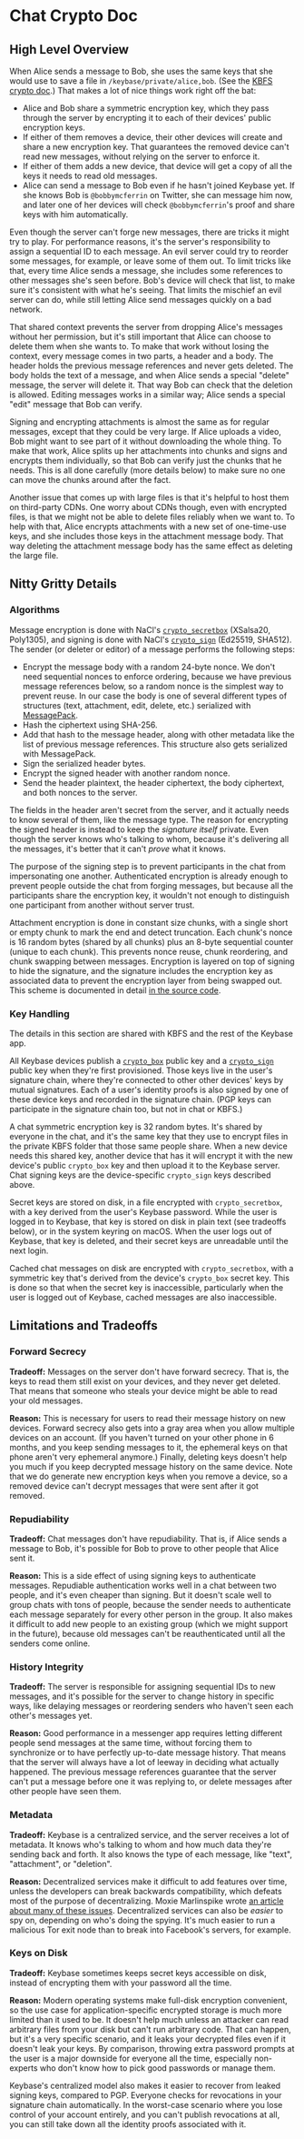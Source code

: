 # Chat Crypto Doc

## High Level Overview

When Alice sends a message to Bob, she uses the same keys that she would use to
save a file in `/keybase/private/alice,bob`. (See the [KBFS crypto
doc](https://keybase.io/docs/crypto/kbfs).) That makes a lot of nice things
work right off the bat:

- Alice and Bob share a symmetric encryption key, which they pass through the
  server by encrypting it to each of their devices' public encryption keys.
- If either of them removes a device, their other devices will create and share
  a new encryption key. That guarantees the removed device can't read new
  messages, without relying on the server to enforce it.
- If either of them adds a new device, that device will get a copy of all the
  keys it needs to read old messages.
- Alice can send a message to Bob even if he hasn't joined Keybase yet. If she
  knows Bob is `@bobbymcferrin` on Twitter, she can message him now, and later
  one of her devices will check `@bobbymcferrin`'s proof and share keys with
  him automatically.

Even though the server can't forge new messages, there are tricks it might try
to play. For performance reasons, it's the server's responsibility to assign a
sequential ID to each message. An evil server could try to reorder some
messages, for example, or leave some of them out. To limit tricks like that,
every time Alice sends a message, she includes some references to other
messages she's seen before. Bob's device will check that list, to make sure
it's consistent with what he's seeing. That limits the mischief an evil server
can do, while still letting Alice send messages quickly on a bad network.

That shared context prevents the server from dropping Alice's messages without
her permission, but it's still important that Alice can choose to delete them
when she wants to. To make that work without losing the context, every message
comes in two parts, a header and a body. The header holds the previous message
references and never gets deleted. The body holds the text of a message, and
when Alice sends a special "delete" message, the server will delete it. That
way Bob can check that the deletion is allowed. Editing messages works in a
similar way; Alice sends a special "edit" message that Bob can verify.

Signing and encrypting attachments is almost the same as for regular messages,
except that they could be very large. If Alice uploads a video, Bob might want
to see part of it without downloading the whole thing. To make that work, Alice
splits up her attachments into chunks and signs and encrypts them individually,
so that Bob can verify just the chunks that he needs. This is all done
carefully (more details below) to make sure no one can move the chunks around
after the fact.

Another issue that comes up with large files is that it's helpful to host them
on third-party CDNs. One worry about CDNs though, even with encrypted files, is
that we might not be able to delete files reliably when we want to. To help
with that, Alice encrypts attachments with a new set of one-time-use keys, and
she includes those keys in the attachment message body. That way deleting the
attachment message body has the same effect as deleting the large file.

## Nitty Gritty Details

### Algorithms

Message encryption is done with NaCl's
[`crypto_secretbox`](https://nacl.cr.yp.to/secretbox.html) (XSalsa20,
Poly1305), and signing is done with NaCl's
[`crypto_sign`](https://nacl.cr.yp.to/sign.html) (Ed25519, SHA512). The sender
(or deleter or editor) of a message performs the following steps:

- Encrypt the message body with a random 24-byte nonce. We don't need
  sequential nonces to enforce ordering, because we have previous message
  references below, so a random nonce is the simplest way to prevent reuse. In
  our case the body is one of several different types of structures (text,
  attachment, edit, delete, etc.) serialized with
  [MessagePack](http://msgpack.org/index.html).
- Hash the ciphertext using SHA-256.
- Add that hash to the message header, along with other metadata like the list
  of previous message references. This structure also gets serialized with
  MessagePack.
- Sign the serialized header bytes.
- Encrypt the signed header with another random nonce.
- Send the header plaintext, the header ciphertext, the body ciphertext, and
  both nonces to the server.

The fields in the header aren't secret from the server, and it actually needs
to know several of them, like the message type. The reason for encrypting the
signed header is instead to keep the *signature itself* private. Even though
the server knows who's talking to whom, because it's delivering all the
messages, it's better that it can't *prove* what it knows.

The purpose of the signing step is to prevent participants in the chat from
impersonating one another. Authenticated encryption is already enough to
prevent people outside the chat from forging messages, but because all the
participants share the encryption key, it wouldn't not enough to distinguish
one participant from another without server trust.

Attachment encryption is done in constant size chunks, with a single short or
empty chunk to mark the end and detect truncation. Each chunk's nonce is 16
random bytes (shared by all chunks) plus an 8-byte sequential counter (unique
to each chunk). This prevents nonce reuse, chunk reordering, and chunk swapping
between messages. Encryption is layered on top of signing to hide the
signature, and the signature includes the encryption key as associated data to
prevent the encryption layer from being swapped out. This scheme is documented
in detail [in the source
code](https://github.com/keybase/client/blob/master/go/chat/signencrypt/codec.go).

### Key Handling

The details in this section are shared with KBFS and the rest of the Keybase
app.

All Keybase devices publish a [`crypto_box`](https://nacl.cr.yp.to/box.html)
public key and a [`crypto_sign`](https://nacl.cr.yp.to/sign.html) public key
when they're first provisioned. Those keys live in the user's signature chain,
where they're connected to other other devices' keys by mutual signatures. Each
of a user's identity proofs is also signed by one of these device keys and
recorded in the signature chain. (PGP keys can participate in the signature
chain too, but not in chat or KBFS.)

A chat symmetric encryption key is 32 random bytes. It's shared by everyone in
the chat, and it's the same key that they use to encrypt files in the private
KBFS folder that those same people share. When a new device needs this shared
key, another device that has it will encrypt it with the new device's public
`crypto_box` key and then upload it to the Keybase server. Chat signing keys
are the device-specific `crypto_sign` keys described above.

Secret keys are stored on disk, in a file encrypted with `crypto_secretbox`,
with a key derived from the user's Keybase password. While the user is logged
in to Keybase, that key is stored on disk in plain text (see tradeoffs below),
or in the system keyring on macOS. When the user logs out of Keybase, that key
is deleted, and their secret keys are unreadable until the next login.

Cached chat messages on disk are encrypted with `crypto_secretbox`, with a
symmetric key that's derived from the device's `crypto_box` secret key. This is
done so that when the secret key is inaccessible, particularly when the user is
logged out of Keybase, cached messages are also inaccessible.

## Limitations and Tradeoffs

### Forward Secrecy

**Tradeoff:** Messages on the server don't have forward secrecy. That is, the
keys to read them still exist on your devices, and they never get deleted. That
means that someone who steals your device might be able to read your old
messages.

**Reason:** This is necessary for users to read their message history on new
devices. Forward secrecy also gets into a gray area when you allow multiple
devices on an account. (If you haven't turned on your other phone in 6 months,
and you keep sending messages to it, the ephemeral keys on that phone aren't
very ephemeral anymore.) Finally, deleting keys doesn't help you much if you
keep decrypted message history on the same device. Note that we do generate new
encryption keys when you remove a device, so a removed device can't decrypt
messages that were sent after it got removed.

### Repudiability

**Tradeoff:** Chat messages don't have repudiability. That is, if Alice sends a
message to Bob, it's possible for Bob to prove to other people that Alice sent
it.

**Reason:** This is a side effect of using signing keys to authenticate
messages. Repudiable authentication works well in a chat between two people,
and it's even cheaper than signing. But it doesn't scale well to group chats
with tons of people, because the sender needs to authenticate each message
separately for every other person in the group. It also makes it difficult to
add new people to an existing group (which we might support in the future),
because old messages can't be reauthenticated until all the senders come
online.

### History Integrity

**Tradeoff:** The server is responsible for assigning sequential IDs to new
messages, and it's possible for the server to change history in specific ways,
like delaying messages or reordering senders who haven't seen each other's
messages yet.

**Reason:** Good performance in a messenger app requires letting different
people send messages at the same time, without forcing them to synchronize or
to have perfectly up-to-date message history. That means that the server will
always have a lot of leeway in deciding what actually happened. The previous
message references guarantee that the server can't put a message before one it
was replying to, or delete messages after other people have seen them.

### Metadata

**Tradeoff:** Keybase is a centralized service, and the server receives a lot
of metadata. It knows who's talking to whom and how much data they're sending
back and forth. It also knows the type of each message, like "text",
"attachment", or "deletion".

**Reason:** Decentralized services make it difficult to add features over time,
unless the developers can break backwards compatibility, which defeats most of
the purpose of decentralizing. Moxie Marlinspike wrote [an article about many
of these issues](https://whispersystems.org/blog/the-ecosystem-is-moving/).
Decentralized services can also be *easier* to spy on, depending on who's doing
the spying. It's much easier to run a malicious Tor exit node than to break
into Facebook's servers, for example.

### Keys on Disk

**Tradeoff:** Keybase sometimes keeps secret keys accessible on disk, instead
of encrypting them with your password all the time.

**Reason:** Modern operating systems make full-disk encryption convenient, so
the use case for application-specific encrypted storage is much more limited
than it used to be. It doesn't help much unless an attacker can read arbitrary
files from your disk but can't run arbitrary code. That can happen, but it's a
very specific scenario, and it leaks your decrypted files even if it doesn't
leak your keys. By comparison, throwing extra password prompts at the user is a
major downside for everyone all the time, especially non-experts who don't know
how to pick good passwords or manage them.

Keybase's centralized model also makes it easier to recover from leaked signing
keys, compared to PGP. Everyone checks for revocations in your signature chain
automatically. In the worst-case scenario where you lose control of your
account entirely, and you can't publish revocations at all, you can still take
down all the identity proofs associated with it.
